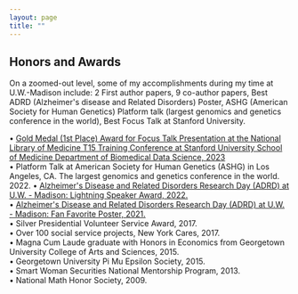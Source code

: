 ```yaml
---
layout: page
title: "" 
---
```

## Honors and Awards

On a zoomed-out level, some of my accomplishments during my time at U.W.-Madison include: 2 First author papers, 9 co-author papers, Best ADRD (Alzheimer's disease and Related Disorders) Poster, ASHG (American Society for Human Genetics) Platform talk (largest genomics and genetics conference in the world), Best Focus Talk at Stanford University.

•	[Gold Medal (1st Place) Award for Focus Talk Presentation at the National Library of Medicine T15 Training Conference at Stanford University School of Medicine Department of Biomedical Data Science, 2023](https://dbds.stanford.edu/national-library-of-medicine-nlm-t15-training-conference/#focus-talks)<br>
•	Platform Talk at American Society for Human Genetics (ASHG) in Los Angeles, CA. The largest genomics and genetics conference in the world. 2022. 
•	[Alzheimer's Disease and Related Disorders Research Day (ADRD) at U.W. - Madison: Lightning Speaker Award, 2022.](https://www.adrc.wisc.edu/news/research-day-2022-poster-session-award-winners-and-conference-wrap)<br>
•	[Alzheimer's Disease and Related Disorders Research Day (ADRD) at U.W. - Madison: Fan Favorite Poster, 2021.](https://www.adrc.wisc.edu/news/research-day-2021-poster-session-award-winners)<br>
•	Silver Presidential Volunteer Service Award, 2017.<br>
•	Over 100 social service projects, New York Cares, 2017.<br>
•	Magna Cum Laude graduate with Honors in Economics from Georgetown University College of Arts and Sciences, 2015.<br>
•	Georgetown University Pi Mu Epsilon Society, 2015.<br>
•	Smart Woman Securities National Mentorship Program, 2013.<br>
•	National Math Honor Society, 2009.<br>

